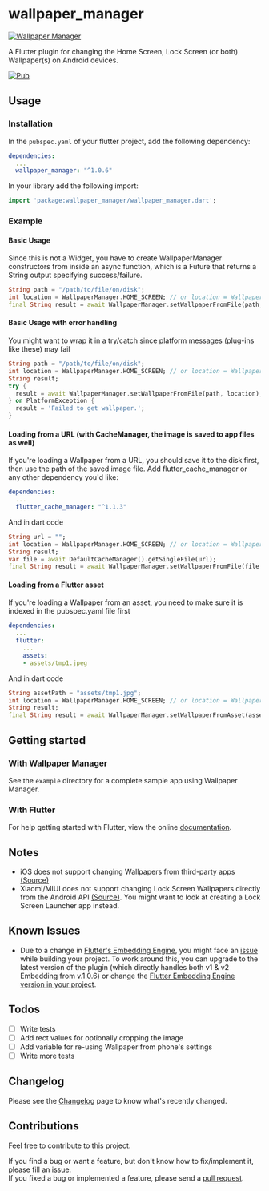 # wallpaper_manager

[![Wallpaper Manager](https://i.imgur.com/pWgGxs5.png)](https://pub.dartlang.org/packages/wallpaper_manager)

A Flutter plugin for changing the Home Screen, Lock Screen (or both) Wallpaper(s) on Android devices.

[![Pub](https://img.shields.io/pub/v/wallpaper_manager.svg)](https://pub.dartlang.org/packages/wallpaper_manager)

## Usage

### Installation

In the `pubspec.yaml` of your flutter project, add the following dependency:

```yaml
dependencies:
  ...
  wallpaper_manager: "^1.0.6"
```

In your library add the following import:

```dart
import 'package:wallpaper_manager/wallpaper_manager.dart';
```

### Example

#### Basic Usage
Since this is not a Widget, you have to create WallpaperManager constructors from inside an async function, which is a Future that returns a String output specifying success/failure.
```dart
String path = "/path/to/file/on/disk";
int location = WallpaperManager.HOME_SCREEN; // or location = WallpaperManager.LOCK_SCREEN;
final String result = await WallpaperManager.setWallpaperFromFile(path, location);
```

#### Basic Usage with error handling
You might want to wrap it in a try/catch since platform messages (plug-ins like these) may fail
```dart
String path = "/path/to/file/on/disk";
int location = WallpaperManager.HOME_SCREEN; // or location = WallpaperManager.LOCK_SCREEN;
String result;
try {
  result = await WallpaperManager.setWallpaperFromFile(path, location);
} on PlatformException {
  result = 'Failed to get wallpaper.';
}
```

#### Loading from a URL (with CacheManager, the image is saved to app files as well)
If you're loading a Wallpaper from a URL, you should save it to the disk first, then use the path of the saved image file.
Add flutter_cache_manager or any other dependency you'd like:
```yaml
dependencies:
  ...
  flutter_cache_manager: "^1.1.3"
```
And in dart code
```dart
String url = "";
int location = WallpaperManager.HOME_SCREEN; // or location = WallpaperManager.LOCK_SCREEN;
String result;
var file = await DefaultCacheManager().getSingleFile(url);
final String result = await WallpaperManager.setWallpaperFromFile(file.path, location);
```

#### Loading from a Flutter asset
If you're loading a Wallpaper from an asset, you need to make sure it is indexed in the pubspec.yaml file first
```yaml
dependencies:
  ...
  flutter:
    ...
    assets:
    - assets/tmp1.jpeg
```
And in dart code
```dart
String assetPath = "assets/tmp1.jpg";
int location = WallpaperManager.HOME_SCREEN; // or location = WallpaperManager.LOCK_SCREEN;
String result;
final String result = await WallpaperManager.setWallpaperFromAsset(assetPath, location);
```

## Getting started

### With Wallpaper Manager
See the `example` directory for a complete sample app using Wallpaper Manager.

### With Flutter
For help getting started with Flutter, view the online [documentation](https://flutter.io/).

## Notes
 * iOS does not support changing Wallpapers from third-party apps [\(Source\)](https://stackoverflow.com/questions/56112014/can-i-change-ios-screen-wallpaper-programmatically-in-swift-5-and-ios-12)
 * Xiaomi/MIUI does not support changing Lock Screen Wallpapers directly from the Android API [\(Source\)](https://in.c.mi.com/thread-1252992-1-0.html). You might want to look at creating a Lock Screen Launcher app instead.

## Known Issues
 * Due to a change in [Flutter's Embedding Engine](https://flutter.dev/docs/development/packages-and-plugins/plugin-api-migration), you might face an [issue](https://github.com/AdityaMulgundkar/wallpaper_manager/issues/2) while building your project. To work around this, you can upgrade to the latest version of the plugin (which directly handles both v1 & v2 Embedding from v.1.0.6) or change the [Flutter Embedding Engine version in your project](https://github.com/flutter/flutter/wiki/Upgrading-pre-1.12-Android-projects).

## Todos
   - [ ] Write tests
   - [ ] Add rect values for optionally cropping the image
   - [ ] Add variable for re-using Wallpaper from phone's settings
   - [ ] Write more tests

## Changelog

Please see the [Changelog](https://github.com/AdityaMulgundkar/wallpaper_manager/blob/master/CHANGELOG.md) page to know what's recently changed.

## Contributions

Feel free to contribute to this project.

If you find a bug or want a feature, but don't know how to fix/implement it, please fill an [issue](https://github.com/AdityaMulgundkar/wallpaper_manager/issues).  
If you fixed a bug or implemented a feature, please send a [pull request](https://github.com/AdityaMulgundkar/wallpaper_manager/pulls).